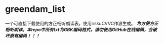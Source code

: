 # greendam_list
一个可直接下载使用的方正畅听朗读表。使用riskuCVVC作源生成。
***为方便方正畅听朗读，本repo中所有txt为GBK编码格式，请勿使用GitHub在线编辑，会破坏原有编码！！！***